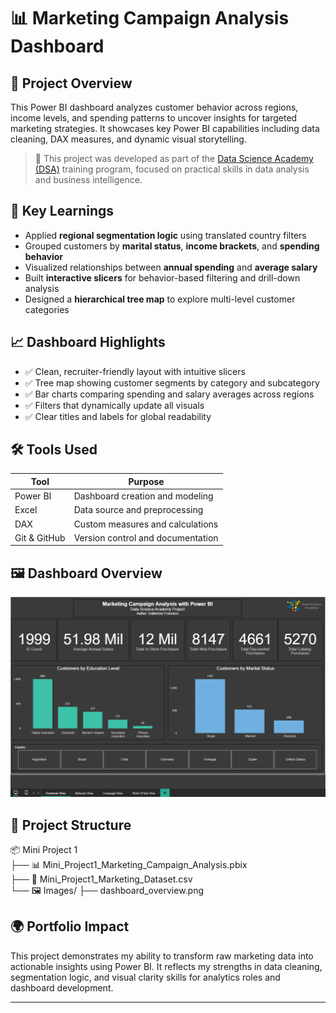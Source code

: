 # 📊 Marketing Campaign Analysis Dashboard

## 🔎 Project Overview  
This Power BI dashboard analyzes customer behavior across regions, income levels, and spending patterns to uncover insights for targeted marketing strategies. It showcases key Power BI capabilities including data cleaning, DAX measures, and dynamic visual storytelling.

> 🧪 This project was developed as part of the [Data Science Academy (DSA)](https://www.datascienceacademy.com.br/start) training program, focused on practical skills in data analysis and business intelligence.

## 🧠 Key Learnings  
- Applied **regional segmentation logic** using translated country filters  
- Grouped customers by **marital status**, **income brackets**, and **spending behavior**  
- Visualized relationships between **annual spending** and **average salary**  
- Built **interactive slicers** for behavior-based filtering and drill-down analysis  
- Designed a **hierarchical tree map** to explore multi-level customer categories  

## 📈 Dashboard Highlights  
- ✅ Clean, recruiter-friendly layout with intuitive slicers  
- ✅ Tree map showing customer segments by category and subcategory  
- ✅ Bar charts comparing spending and salary averages across regions  
- ✅ Filters that dynamically update all visuals  
- ✅ Clear titles and labels for global readability  

## 🛠️ Tools Used

| Tool         | Purpose                            |
|--------------|------------------------------------|
| Power BI     | Dashboard creation and modeling    |
| Excel        | Data source and preprocessing      |
| DAX          | Custom measures and calculations   |
| Git & GitHub | Version control and documentation  |

## 🖼️ Dashboard Overview

![Dashboard Overview](Images/Customer_View.png)


## 📁 Project Structure

📦 Mini Project 1  
├── 📊 Mini_Project1_Marketing_Campaign_Analysis.pbix  
├── 📄 Mini_Project1_Marketing_Dataset.csv  
└── 🖼️ Images/ ├── dashboard_overview.png  

## 🌍 Portfolio Impact  
This project demonstrates my ability to transform raw marketing data into actionable insights using Power BI. It reflects my strengths in data cleaning, segmentation logic, and visual clarity skills for analytics roles and dashboard development.

---

